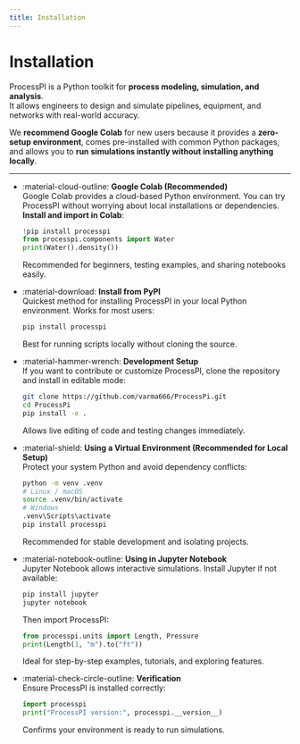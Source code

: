 ```yaml
---
title: Installation
---
```


# Installation

ProcessPI is a Python toolkit for **process modeling, simulation, and analysis**.  
It allows engineers to design and simulate pipelines, equipment, and networks with real-world accuracy.  

We **recommend Google Colab** for new users because it provides a **zero-setup environment**, comes pre-installed with common Python packages, and allows you to **run simulations instantly without installing anything locally**.

---

<div class="grid cards" markdown style="grid-template-columns: 1fr; gap: 1.5rem;">

-   :material-cloud-outline: **Google Colab (Recommended)**  
    Google Colab provides a cloud-based Python environment. You can try ProcessPI without worrying about local installations or dependencies.  
    **Install and import in Colab**:
    ```python
    !pip install processpi
    from processpi.components import Water
    print(Water().density())
    ```
    Recommended for beginners, testing examples, and sharing notebooks easily.

-   :material-download: **Install from PyPI**  
    Quickest method for installing ProcessPI in your local Python environment. Works for most users:
    ```bash
    pip install processpi
    ```
    Best for running scripts locally without cloning the source.

-   :material-hammer-wrench: **Development Setup**  
    If you want to contribute or customize ProcessPI, clone the repository and install in editable mode:
    ```bash
    git clone https://github.com/varma666/ProcessPi.git
    cd ProcessPi
    pip install -e .
    ```
    Allows live editing of code and testing changes immediately.

-   :material-shield: **Using a Virtual Environment (Recommended for Local Setup)**  
    Protect your system Python and avoid dependency conflicts:
    ```bash
    python -m venv .venv
    # Linux / macOS
    source .venv/bin/activate
    # Windows
    .venv\Scripts\activate
    pip install processpi
    ```
    Recommended for stable development and isolating projects.

-   :material-notebook-outline: **Using in Jupyter Notebook**  
    Jupyter Notebook allows interactive simulations. Install Jupyter if not available:
    ```bash
    pip install jupyter
    jupyter notebook
    ```
    Then import ProcessPI:
    ```python
    from processpi.units import Length, Pressure
    print(Length(1, "m").to("ft"))
    ```
    Ideal for step-by-step examples, tutorials, and exploring features.

-   :material-check-circle-outline: **Verification**  
    Ensure ProcessPI is installed correctly:
    ```python
    import processpi
    print("ProcessPI version:", processpi.__version__)
    ```
    Confirms your environment is ready to run simulations.

</div>
